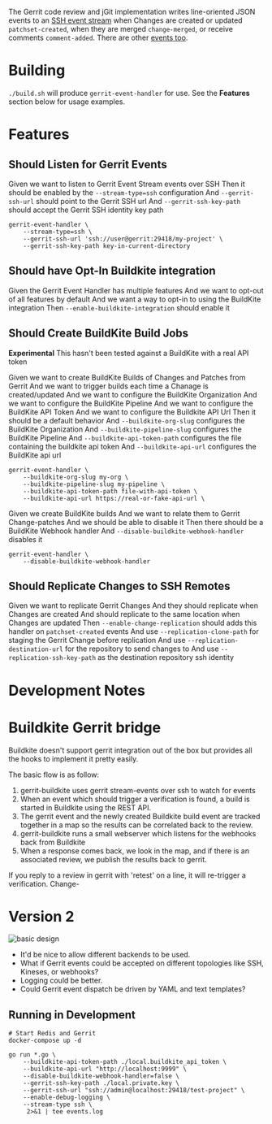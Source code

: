 The Gerrit code review and jGit implementation writes line-oriented JSON events to an [SSH event stream](https://gerrit-review.googlesource.com/Documentation/cmd-stream-events.html) when Changes are created or updated `patchset-created`, when they are merged `change-merged`, or receive comments `comment-added`. There are other [events too](https://gerrit-review.googlesource.com/Documentation/cmd-stream-events.html#_schema).

# Building

`./build.sh` will produce `gerrit-event-handler` for use. See the **Features** section below for usage examples.

# Features

## Should Listen for Gerrit Events

Given we want to listen to Gerrit Event Stream events over SSH
Then it should be enabled by the `--stream-type=ssh` configuration
And `--gerrit-ssh-url` should point to the Gerrit SSH url
And `--gerrit-ssh-key-path` should accept the Gerrit SSH identity key path

```
gerrit-event-handler \
    --stream-type=ssh \
    --gerrit-ssh-url 'ssh://user@gerrit:29418/my-project' \
    --gerrit-ssh-key-path key-in-current-directory
```
## Should have Opt-In Buildkite integration

Given the Gerrit Event Handler has multiple features
And we want to opt-out of all features by default
And we want a way to opt-in to using the BuildKite integration
Then `--enable-buildkite-integration` should enable it


## Should Create BuildKite Build Jobs

**Experimental** This hasn't been tested against a BuildKite with a real API token

Given we want to create BuildKite Builds of Changes and Patches from Gerrit
And we want to trigger builds each time a Chanage is created/updated
And we want to configure the BuildKite Organization
And we want to configure the BuildKite Pipeline
And we want to configure the BuildKite API Token
And we want to configure the Buildkite API Url
Then it should be a default behavior
And `--buildkite-org-slug` configures the BuildKite Organization
And `--buildkite-pipeline-slug` configures the BuildKite Pipeline
And `--buildkite-api-token-path` configures the file containing the buildkite api token
And `--buildkite-api-url` configures the BuildKite api url

```
gerrit-event-handler \
    --buildkite-org-slug my-org \
    --buildkite-pipeline-slug my-pipeline \
    --buildkite-api-token-path file-with-api-token \
    --buildkite-api-url https://real-or-fake-api-url \
```

Given we create BuildKite builds
And we want to relate them to Gerrit Change-patches
And we should be able to disable it
Then there should be a BuildKite Webhook handler
And `--disable-buildkite-webhook-handler` disables it

```
gerrit-event-handler \
    --disable-buildkite-webhook-handler
```

## Should Replicate Changes to SSH Remotes

Given we want to replicate Gerrit Changes
And they should replicate when Changes are created
And should replicate to the same location when Changes are updated
Then `--enable-change-replication` should adds this handler on `patchset-created` events
And use `--replication-clone-path` for staging the Gerrit Change before replication
And use `--replication-destination-url` for the repository to send changes to
And use `--replication-ssh-key-path` as the destination repository ssh identity


# Development Notes

# Buildkite Gerrit bridge

Buildkite doesn't support gerrit integration out of the box but provides all
the hooks to implement it pretty easily.

The basic flow is as follow:
 1) gerrit-buildkite uses gerrit stream-events over ssh to watch for events
 2) When an event which should trigger a verification is found, a build is started in Buildkite using the REST API.
 3) The gerrit event and the newly created Buildkite build event are tracked together in a map so the results can be correlated back to the review.
 4) gerrit-buildkite runs a small webserver which listens for the webhooks back from Buildkite
 5) When a response comes back, we look in the map, and if there is an associated review, we publish the results back to gerrit.

If you reply to a review in gerrit with 'retest' on a line, it will re-trigger a verification.
Change-


# Version 2

![basic design](https://github.com/mrmod/gerrit-buildkite/blob/version-22/Design.png?raw=true)

* It'd be nice to allow different backends to be used.
* What if Gerrit events could be accepted on different topologies like SSH, Kineses, or webhooks?
* Logging could be better.
* Could Gerrit event dispatch be driven by YAML and text templates?


## Running in Development

```
# Start Redis and Gerrit
docker-compose up -d

go run *.go \
    --buildkite-api-token-path ./local.buildkite_api_token \
    --buildkite-api-url "http://localhost:9999" \
    --disable-buildkite-webhook-handler=false \
    --gerrit-ssh-key-path ./local.private.key \
    --gerrit-ssh-url "ssh://admin@localhost:29418/test-project" \
    --enable-debug-logging \
    --stream-type ssh \
     2>&1 | tee events.log
```